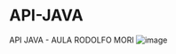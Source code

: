 # API-JAVA
API JAVA - AULA RODOLFO MORI
![image](https://github.com/CarlosAle26/API-JAVA/assets/147242086/c17cdfa3-b446-4295-b3ec-ef6022ce18f2)

